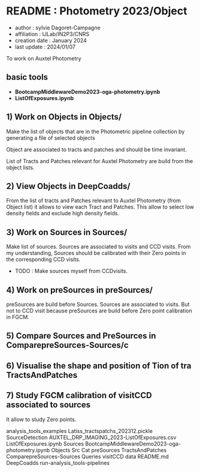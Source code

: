 # README : Photometry 2023/Object

- author : sylvie Dagoret-Campagne
- affiliation : IJLab/IN2P3/CNRS
- creation date : January 2024
- last update : 2024/01/07


To work on Auxtel Photometry


## basic tools

- **BootcampMiddlewareDemo2023-oga-photometry.ipynb**
- **ListOfExposures.ipynb**

## 1) Work on Objects in Objects/

Make the list of objects that are in the Photometric pipeline collection by generating a file of selected objects

Object are associated to tracts and patches and should be time invariant.

List of Tracts and Patches relevant for Auxtel Photometry are build from the object lists.


## 2)  View Objects in DeepCoadds/

From the list of tracts and Patches relevant to Auxtel Photometry (from Object list) it allows
to view each Tract and Patches.
This allow to select low density fields and exclude high density fields.

## 3) Work on Sources in Sources/
Make list of sources.
Sources are associated to visits and CCD visits.
From my understanding, Sources should be calibrated with their Zero points in the corresponding CCD visits.

- TODO : Make sources myself from CCDvisits.


## 4) Work on preSources in preSources/
preSources are build before Sources.
Sources are associated to visits. But not to CCD visit because preSources are build before Zero point calibration in FGCM.



## 5) Compare Sources and PreSources in ComparepreSources-Sources/c

## 6) Visualise the shape and position of T i o n   o f   t r a TractsAndPatches

## 7) Study FGCM calibration of visitCCD associated to sources

It allow to study Zero points.



analysis_tools_examples                          Latiss_tractspatchs_202312.pickle  SourceDetection
AUXTEL_DRP_IMAGING_2023-ListOfExposures.csv      ListOfExposures.ipynb              Sources
BootcampMiddlewareDemo2023-oga-photometry.ipynb  Objects                            Src
Cat                                              preSources                         TractsAndPatches
ComparepreSources-Sources                        Queries                            visitCCD
data                                             README.md
DeepCoadds                                       run-analysis_tools-pipelines

